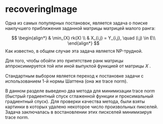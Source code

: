 # recoveringImage
Одна из самых популярных постановок, является задача о поиске наилучшего приближения заданной матрицы матрицей малого ранга:<p>
$$
\begin{align*}
& \min_{X} rk(X) \\
& X_{i,j} = Y_{i,j}, \quad (i,j) \in E\\
\end{align*}
$$
Как известно, в общем случае эта задача является NP-трудной. <p>
Для того, чтобы обойти это припятствие ранк матрицы аппроксимируется той или иной выпуклой функцией от матрицы  𝑋 . <p>
Cтандартным выбором является переход к постановке задачи с использованием 1-й нормы Шаттена (она же trace norm). <p>
В данном разделе выведено два метода для минимизации trace norm (быстрый градиентный спуск сглаженной функции и проксимальный градиентный спуск). Для проверки качества метода, были взяты картинки в которых удалено некоторое число произвольных пикселей. Задача заключалась в востановлении этих пискселей минимизируя trace norm.   
